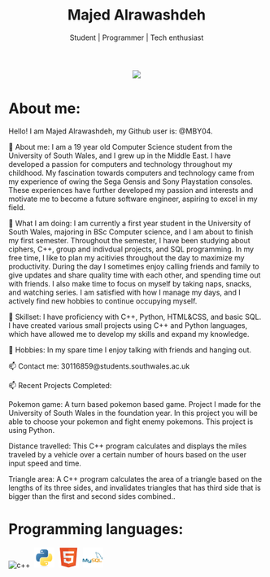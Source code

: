 
    
<div id="header" align="center">

<header>
    <H1> Majed Alrawashdeh </H1>
    <p>Student | Programmer | Tech enthusiast </p>
</header>

</div>

<div id="headergif" align="center">
    <img src="https://user-images.githubusercontent.com/74038190/219923809-b86dc415-a0c2-4a38-bc88-ad6cf06395a8.gif" width="450px"/>
</div>

<div id="body" align="left">

<H1>About me:</H1>

Hello! I am Majed Alrawashdeh, my Github user is: @MBY04.

<p>👀 About me: I am a 19 year old Computer Science student from the University of South Wales, and I grew up in the Middle East. I have developed a passion for computers and technology throughout my childhood. My fascination towards computers and technology came from my experience of owing the Sega Gensis and Sony Playstation consoles. These experiences have further developed my passion and interests and motivate me to become a future software engineer, aspiring to excel in my field.</p>

<p>🌱 What I am doing: I am currently a first year student in the University of South Wales, majoring in BSc Computer science, and I am about to finish my first semester. Throughout the semester, I have been studying about ciphers, C++, group and indivdual projects, and SQL programming. In my free time, I like to plan my acitivies throughout the day to maximize my productivity. During the day I sometimes enjoy calling friends and family to give updates and share quality time with each other, and spending time out with friends. I also make time to focus on myself by taking naps, snacks, and watching series. I am satisfied with how I manage my days, and I actively find new hobbies to continue occupying myself.</p>

<p>💞️ Skillset: I have proficiency with C++, Python, HTML&CSS, and basic SQL. I have created various small projects using C++ and Python languages, which have allowed me to develop my skills and expand my knowledge.</p>

<p>🌱 Hobbies: In my spare time I enjoy talking with friends and hanging out.</p>

<p>📫 Contact me: 30116859@students.southwales.ac.uk</p>

<p>📫 Recent Projects Completed:</p>
<p> Pokemon game: A turn based pokemon based game. Project I made for the University of South Wales in the foundation year. In this project you will be able to choose your pokemon and fight enemy pokemons. This project is using Python.</p>
<p>Distance travelled: This C++ program calculates and displays the miles traveled by a vehicle over a certain number of hours based on the user input speed and time.</p>
<p>Triangle area: A C++ program calculates the area of a triangle based on the lengths of its three sides, and invalidates triangles that has third side that is bigger than the first and second sides combined..</p>


</div>

<div id="Programming">
    <h1>Programming languages:</h1>
    <img src="https://raw.githubusercontent.com/isocpp/logos/master/cpp_logo.png" title="c++" alt="c++" width="40" height="40"/>&nbsp;
    <img src="https://github.com/devicons/devicon/blob/master/icons/python/python-original.svg" title="Python" alt="Python" width="40" height="40"/>&nbsp;
    <img src="https://github.com/devicons/devicon/blob/master/icons/html5/html5-original.svg" title="HTML5" alt="HTML" width="40" height="40"/>&nbsp;
    <img src="https://github.com/devicons/devicon/blob/master/icons/mysql/mysql-original-wordmark.svg" title="MySQL" alt="MySQL" width="40" height="40"/>&nbsp;
</div>

